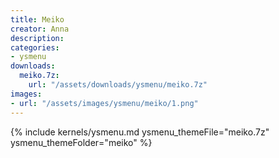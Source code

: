 ```yaml
---
title: Meiko
creator: Anna
description: 
categories:
- ysmenu
downloads:
  meiko.7z:
    url: "/assets/downloads/ysmenu/meiko.7z"
images:
- url: "/assets/images/ysmenu/meiko/1.png"
---
```


{% include kernels/ysmenu.md ysmenu_themeFile="meiko.7z" ysmenu_themeFolder="meiko" %}
